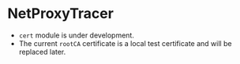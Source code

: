 # NetProxyTracer

- `cert` module is under development.
- The current `rootCA` certificate is a local test certificate and will be replaced later.
